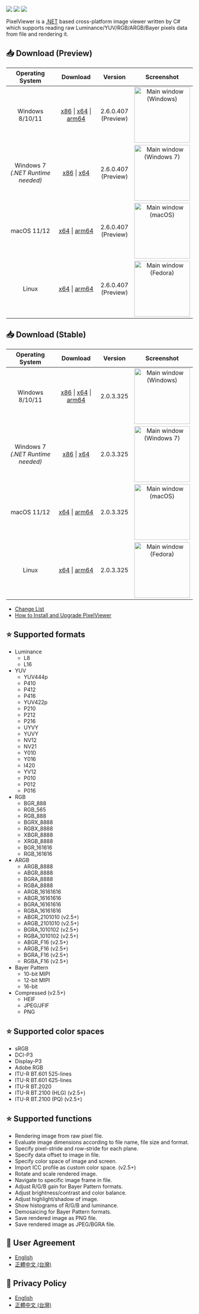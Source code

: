 [![](https://img.shields.io/github/release-date-pre/carina-studio/PixelViewer?style=flat-square)](https://github.com/carina-studio/PixelViewer/releases/tag/1.104.0.1123) [![](https://img.shields.io/github/last-commit/carina-studio/PixelViewer?style=flat-square)](https://github.com/carina-studio/PixelViewer/commits/master) [![](https://img.shields.io/github/license/carina-studio/PixelViewer?style=flat-square)](https://github.com/carina-studio/PixelViewer/blob/master/LICENSE.md)

PixelViewer is a [.NET](https://dotnet.microsoft.com/) based cross-platform image viewer written by C# which supports reading raw Luminance/YUV/RGB/ARGB/Bayer pixels data from file and rendering it.

## 📥 Download (Preview)

Operating System                      | Download | Version | Screenshot
:------------------------------------:|:--------:|:-------:|:----------:
Windows 8/10/11                       |[x86](https://github.com/carina-studio/PixelViewer/releases/download/2.6.0.407/PixelViewer-2.6.0.407-win-x86.zip) &#124; [x64](https://github.com/carina-studio/PixelViewer/releases/download/2.6.0.407/PixelViewer-2.6.0.407-win-x64.zip) &#124; [arm64](https://github.com/carina-studio/PixelViewer/releases/download/2.6.0.407/PixelViewer-2.6.0.407-win-arm64.zip)|2.6.0.407<br/>(Preview)|[<img src="https://carina-studio.github.io/PixelViewer/Screenshot_MainWindow_Windows_Thumb.png" alt="Main window (Windows)" width="150"/>](https://carina-studio.github.io/PixelViewer/Screenshot_MainWindow_Windows.png)
Windows 7<br/>*(.NET Runtime needed)* |[x86](https://github.com/carina-studio/PixelViewer/releases/download/2.6.0.407/PixelViewer-2.6.0.407-win-x86-fx-dependent.zip) &#124; [x64](https://github.com/carina-studio/PixelViewer/releases/download/2.6.0.407/PixelViewer-2.6.0.407-win-x64-fx-dependent.zip)|2.6.0.407<br/>(Preview)|[<img src="https://carina-studio.github.io/PixelViewer/Screenshot_MainWindow_Windows7_Thumb.png" alt="Main window (Windows 7)" width="150"/>](https://carina-studio.github.io/PixelViewer/Screenshot_MainWindow_Windows7.png)
macOS 11/12                           |[x64](https://github.com/carina-studio/PixelViewer/releases/download/2.6.0.407/PixelViewer-2.6.0.407-osx-x64.zip) &#124; [arm64](https://github.com/carina-studio/PixelViewer/releases/download/2.6.0.407/PixelViewer-2.6.0.407-osx-arm64.zip)|2.6.0.407<br/>(Preview)|[<img src="https://carina-studio.github.io/PixelViewer/Screenshot_MainWindow_macOS_Thumb.png" alt="Main window (macOS)" width="150"/>](https://carina-studio.github.io/PixelViewer/Screenshot_MainWindow_macOS.png)
Linux                                 |[x64](https://github.com/carina-studio/PixelViewer/releases/download/2.6.0.407/PixelViewer-2.6.0.407-linux-x64.zip) &#124; [arm64](https://github.com/carina-studio/PixelViewer/releases/download/2.6.0.407/PixelViewer-2.6.0.407-linux-arm64.zip)|2.6.0.407<br/>(Preview)|[<img src="https://carina-studio.github.io/PixelViewer/Screenshot_MainWindow_Fedora_Thumb.png" alt="Main window (Fedora)" width="150"/>](https://carina-studio.github.io/PixelViewer/Screenshot_MainWindow_Fedora.png)

## 📥 Download (Stable)

Operating System                      | Download | Version | Screenshot
:------------------------------------:|:--------:|:-------:|:----------:
Windows 8/10/11                       |[x86](https://github.com/carina-studio/PixelViewer/releases/download/2.0.3.325/PixelViewer-2.0.3.325-win-x86.zip) &#124; [x64](https://github.com/carina-studio/PixelViewer/releases/download/2.0.3.325/PixelViewer-2.0.3.325-win-x64.zip) &#124; [arm64](https://github.com/carina-studio/PixelViewer/releases/download/2.0.3.325/PixelViewer-2.0.3.325-win-arm64.zip)|2.0.3.325|[<img src="https://carina-studio.github.io/PixelViewer/Screenshot_MainWindow_Windows_Thumb.png" alt="Main window (Windows)" width="150"/>](https://carina-studio.github.io/PixelViewer/Screenshot_MainWindow_Windows.png)
Windows 7<br/>*(.NET Runtime needed)* |[x86](https://github.com/carina-studio/PixelViewer/releases/download/2.0.3.325/PixelViewer-2.0.3.325-win-x86-fx-dependent.zip) &#124; [x64](https://github.com/carina-studio/PixelViewer/releases/download/2.0.3.325/PixelViewer-2.0.3.325-win-x64-fx-dependent.zip)|2.0.3.325|[<img src="https://carina-studio.github.io/PixelViewer/Screenshot_MainWindow_Windows7_Thumb.png" alt="Main window (Windows 7)" width="150"/>](https://carina-studio.github.io/PixelViewer/Screenshot_MainWindow_Windows7.png)
macOS 11/12                           |[x64](https://github.com/carina-studio/PixelViewer/releases/download/2.0.3.325/PixelViewer-2.0.3.325-osx-x64.zip) &#124; [arm64](https://github.com/carina-studio/PixelViewer/releases/download/2.0.3.325/PixelViewer-2.0.3.325-osx-arm64.zip)|2.0.3.325|[<img src="https://carina-studio.github.io/PixelViewer/Screenshot_MainWindow_macOS_Thumb.png" alt="Main window (macOS)" width="150"/>](https://carina-studio.github.io/PixelViewer/Screenshot_MainWindow_macOS.png)
Linux                                 |[x64](https://github.com/carina-studio/PixelViewer/releases/download/2.0.3.325/PixelViewer-2.0.3.325-linux-x64.zip) &#124; [arm64](https://github.com/carina-studio/PixelViewer/releases/download/2.0.3.325/PixelViewer-2.0.3.325-linux-arm64.zip)|2.0.3.325|[<img src="https://carina-studio.github.io/PixelViewer/Screenshot_MainWindow_Fedora_Thumb.png" alt="Main window (Fedora)" width="150"/>](https://carina-studio.github.io/PixelViewer/Screenshot_MainWindow_Fedora.png)


- [Change List](change_list.md)
- [How to Install and Upgrade PixelViewer](installation_and_upgrade.md)

## ⭐ Supported formats
* Luminance
  * L8
  * L16
* YUV
  * YUV444p
  * P410
  * P412
  * P416
  * YUV422p
  * P210
  * P212
  * P216
  * UYVY
  * YUVY
  * NV12
  * NV21
  * Y010
  * Y016
  * I420
  * YV12
  * P010
  * P012
  * P016
* RGB
  * BGR_888
  * RGB_565
  * RGB_888
  * BGRX_8888
  * RGBX_8888
  * XBGR_8888
  * XRGB_8888
  * BGR_161616
  * RGB_161616
* ARGB
  * ARGB_8888
  * ABGR_8888
  * BGRA_8888
  * RGBA_8888
  * ARGB_16161616
  * ABGR_16161616
  * BGRA_16161616
  * RGBA_16161616
  * ABGR_2101010 (v2.5+)
  * ARGB_2101010 (v2.5+)
  * BGRA_1010102 (v2.5+)
  * RGBA_1010102 (v2.5+)
  * ABGR_F16 (v2.5+)
  * ARGB_F16 (v2.5+)
  * BGRA_F16 (v2.5+)
  * RGBA_F16 (v2.5+)
* Bayer Pattern
  * 10-bit MIPI
  * 12-bit MIPI
  * 16-bit
* Compressed (v2.5+)
  * HEIF
  * JPEG/JFIF
  * PNG
  
## ⭐ Supported color spaces
* sRGB
* DCI-P3
* Display-P3
* Adobe RGB
* ITU-R BT.601 525-lines
* ITU-R BT.601 625-lines
* ITU-R BT.2020
* ITU-R BT.2100 (HLG) (v2.5+)
* ITU-R BT.2100 (PQ) (v2.5+)

## ⭐ Supported functions
* Rendering image from raw pixel file.
* Evaluate image dimensions according to file name, file size and format.
* Specify pixel-stride and row-stride for each plane.
* Specify data offset to image in file.
* Specify color space of image and screen.
* Import ICC profile as custom color space. (v2.5+)
* Rotate and scale rendered image.
* Navigate to specific image frame in file.
* Adjust R/G/B gain for Bayer Pattern formats.
* Adjust brightness/contrast and color balance.
* Adjust highlight/shadow of image.
* Show histograms of R/G/B and luminance.
* Demosaicing for Bayer Pattern formats.
* Save rendered image as PNG file.
* Save rendered image as JPEG/BGRA file.

## 📜 User Agreement
- [English](user_agreement.md)
- [正體中文 (台灣)](user_agreement_zh-TW.md)

## 📜 Privacy Policy
- [English](privacy_policy.md)
- [正體中文 (台灣)](privacy_policy_zh-TW.md)
